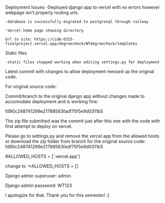 Deployment Issues
    -Deployed django app to vercel with no errors however webpage isn't properly routing urls.
    
    -database is successfully migrated to postgresql through railway
    
    -Vercel home page showing directory
    
    Url to site: https://cidm-6325-finalproject.vercel.app/degreecheck/WTdegreecheck/templates

Static files
    
    -static files stopped working when editing settings.py for deployment

Latest commit with changes to allow deployment messed up the original code.

For original source code:

Commit/branch to the original django app without changes made to accomodate deployment and is working fine:

fd90c248741299e21788563fadf75f5e9d0311b5

The zip file submitted was the commit just after this one with the code with first attempt to deploy on vercel.

Please go to settings.py and remove the vercel app from the allowed hosts or download the zip folder from branch for the original source code:
fd90c248741299e21788563fadf75f5e9d0311b5

#ALLOWED_HOSTS = ['.vercel.app']

change to ->ALLOWED_HOSTS = []

Django admin superuser: admin

Django admin password: WT123

I apologize for that. Thank you for this semester! :)
